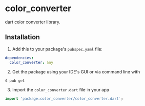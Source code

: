 # color_converter

dart color converter library.

## Installation

1. Add this to your package's `pubspec.yaml` file:

```yaml
dependencies:
  color_converter: any
```

2. Get the package using your IDE's GUI or via command line with

```bash
$ pub get
```

3. Import the `color_converter.dart` file in your app

```dart
import 'package:color_converter/color_converter.dart';
```